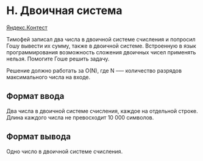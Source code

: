 # H. Двоичная система

[Яндекс.Контест](https://contest.yandex.ru/contest/22449/problems/H/)

Тимофей записал два числа в двоичной системе счисления и попросил Гошу вывести их сумму, также в двоичной системе. Встроенную в язык программирования возможность сложения двоичных чисел применять нельзя. Помогите Гоше решить задачу.

Решение должно работать за O(N), где N –— количество разрядов максимального числа на входе.

## Формат ввода

Два числа в двоичной системе счисления, каждое на отдельной строке. Длина каждого числа не превосходит 10 000 символов.

## Формат вывода

Одно число в двоичной системе счисления.